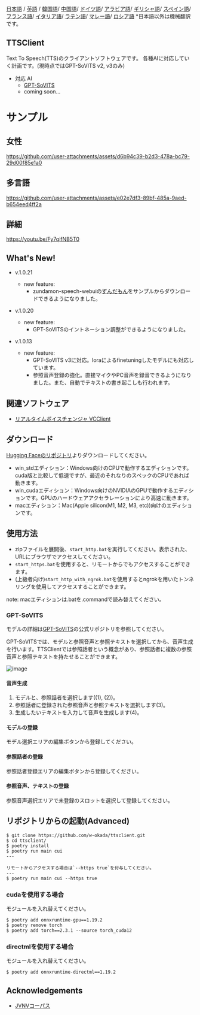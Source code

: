 [日本語](/README.md) /
[英語](/docs_i18n/README_en.md) /
[韓国語](/docs_i18n/README_ko.md)/
[中国語](/docs_i18n/README_zh.md)/
[ドイツ語](/docs_i18n/README_de.md)/
[アラビア語](/docs_i18n/README_ar.md)/
[ギリシャ語](/docs_i18n/README_el.md)/
[スペイン語](/docs_i18n/README_es.md)/
[フランス語](/docs_i18n/README_fr.md)/
[イタリア語](/docs_i18n/README_it.md)/
[ラテン語](/docs_i18n/README_la.md)/
[マレー語](/docs_i18n/README_ms.md)/
[ロシア語](/docs_i18n/README_ru.md) 
  *日本語以外は機械翻訳です。

TTSClient
---

Text To Speech(TTS)のクライアントソフトウェアです。
各種AIに対応していく計画です。(現時点ではGPT-SoVITS v2, v3のみ)

- 対応 AI
  - [GPT-SoVITS](https://github.com/RVC-Boss/GPT-SoVITS)
  - coming soon...


# サンプル

## 女性

https://github.com/user-attachments/assets/d6b94c39-b2d3-478a-bc79-29d00f85e1a0

## 多言語

https://github.com/user-attachments/assets/e02e7df3-89bf-485a-9aed-b654eed4ff2a

## 詳細

https://youtu.be/Fy7qifNB5T0

## What's New!
- v.1.0.21
  - new feature:
    - zundamon-speech-webuiの[ずんだもん](https://github.com/zunzun999/zundamon-speech-webui)をサンプルからダウンロードできるようになりました。

- v.1.0.20
  - new feature:
    - GPT-SoVITSのイントネーション調整ができるようになりました。

- v.1.0.13
  - new feature:
    - GPT-SoVITS v3に対応。loraによるfinetuningしたモデルにも対応しています。
    - 参照音声登録の強化。直接マイクやPC音声を録音できるようになりました。また、自動でテキストの書き起こしも行われます。




## 関連ソフトウェア
- [リアルタイムボイスチェンジャ VCClient](https://github.com/w-okada/voice-changer)

## ダウンロード
[Hugging Faceのリポジトリ](https://huggingface.co/wok000/ttsclient000/tree/main)よりダウンロードしてください。

- win_stdエディション：Windows向けのCPUで動作するエディションです。cuda版と比較して低速ですが、最近のそれなりのスペックのCPUであれば動きます。
- win_cudaエディション：Windows向けのNVIDIAのGPUで動作するエディションです。GPUのハードウェアアクセラレーションにより高速に動きます。
- macエディション：Mac(Apple silicon(M1, M2, M3, etc))向けのエディションです。

## 使用方法
- zipファイルを展開後、`start_http.bat`を実行してください。表示された、URLにブラウザでアクセスしてください。
- `start_https.bat`を使用すると、リモートからでもアクセスすることができます。
- (上級者向け)`start_http_with_ngrok.bat`を使用するとngrokを用いたトンネリングを使用してアクセスすることができます。

note: macエディションは.batを.commandで読み替えてください。

### GPT-SoVITS

モデルの詳細は[GPT-SoVITS](https://github.com/RVC-Boss/GPT-SoVITS)の公式リポジトリを参照してください。

GPT-SoVITSでは、モデルと参照音声と参照テキストを選択してから、音声生成を行います。TTSClientでは参照話者という概念があり、参照話者に複数の参照音声と参照テキストを持たせることができます。

![image](https://github.com/user-attachments/assets/032a65ed-b9d5-4f8a-8efe-73bd10b66593)

#### 音声生成

1. モデルと、参照話者を選択します((1), (2))。
2. 参照話者に登録された参照音声と参照テキストを選択します(3)。
3. 生成したいテキストを入力して音声を生成します(4)。

#### モデルの登録

モデル選択エリアの編集ボタンから登録してください。

#### 参照話者の登録

参照話者登録エリアの編集ボタンから登録してください。

#### 参照音声、テキストの登録

参照音声選択エリアで未登録のスロットを選択して登録してください。

## リポジトリからの起動(Advanced)

```
$ git clone https://github.com/w-okada/ttsclient.git
$ cd ttsclient/
$ poetry install
$ poetry run main cui
---

リモートからアクセスする場合は`--https true`を付与してください。
---
$ poetry run main cui --https true
```

### cudaを使用する場合
モジュールを入れ替えてください。
```
$ poetry add onnxruntime-gpu==1.19.2
$ poetry remove torch
$ poetry add torch==2.3.1 --source torch_cuda12
```

### directmlを使用する場合
モジュールを入れ替えてください。
```
$ poetry add onnxruntime-directml==1.19.2
```


## Acknowledgements
- [JVNVコーパス](https://sites.google.com/site/shinnosuketakamichi/research-topics/jvnv_corpus)

